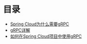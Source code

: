 
# 目录

* [Spring Cloud为什么需要gRPC](https://weread.qq.com/web/reader/71d32370716443e271df020kc45328f0274c45147dee704)
* [gRPC详解 ](https://github.com/stevenli91748/Network/blob/master/RPC/gRPC/README.md) 
* [如何在Spring Cloud项目中使用gRPC](https://weread.qq.com/web/reader/71d32370716443e271df020k3de32dd027d3def184ad06e)         

